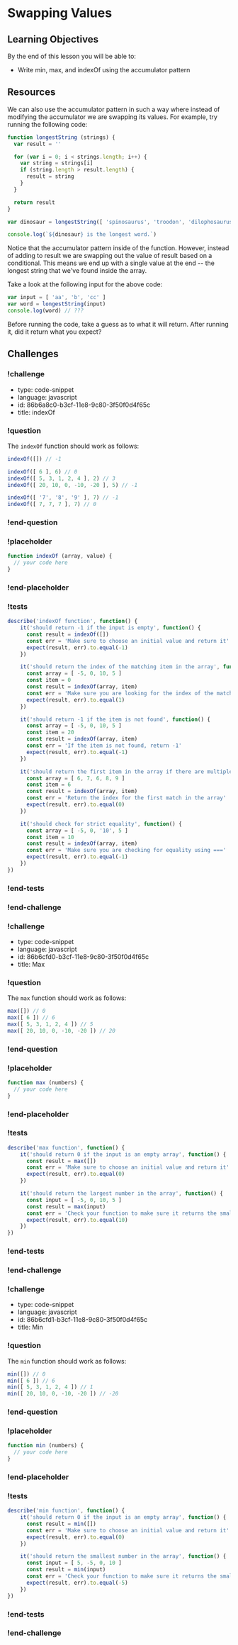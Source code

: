 # Swapping Values

## Learning Objectives

By the end of this lesson you will be able to:

* Write min, max, and indexOf using the accumulator pattern

## Resources

We can also use the accumulator pattern in such a way where instead of modifying the accumulator we are swapping its values. For example, try running the following code:

```js
function longestString (strings) {
  var result = ''

  for (var i = 0; i < strings.length; i++) {
    var string = strings[i]
    if (string.length > result.length) {
      result = string
    }
  }

  return result
}

var dinosaur = longestString([ 'spinosaurus', 'troodon', 'dilophosaurus' ])

console.log(`${dinosaur} is the longest word.`)
```

Notice that the accumulator pattern inside of the function. However, instead of adding to result we are swapping out the value of result based on a conditional. This means we end up with a single value at the end -- the longest string that we've found inside the array.

Take a look at the following input for the above code:

```js
var input = [ 'aa', 'b', 'cc' ]
var word = longestString(input)
console.log(word) // ???
```

Before running the code, take a guess as to what it will return. After running it, did it return what you expect?

## Challenges

<!-- Question -->

### !challenge

* type: code-snippet
* language: javascript
* id: 86b6a8c0-b3cf-11e8-9c80-3f50f0d4f65c
* title: indexOf

### !question

The `indexOf` function should work as follows:

```js
indexOf([]) // -1

indexOf([ 6 ], 6) // 0
indexOf([ 5, 3, 1, 2, 4 ], 2) // 3
indexOf([ 20, 10, 0, -10, -20 ], 5) // -1

indexOf([ '7', '8', '9' ], 7) // -1
indexOf([ 7, 7, 7 ], 7) // 0
```

### !end-question

### !placeholder

```js
function indexOf (array, value) {
  // your code here
}
```

### !end-placeholder

### !tests

```js
describe('indexOf function', function() {
    it('should return -1 if the input is empty', function() {
      const result = indexOf([])
      const err = 'Make sure to choose an initial value and return it'
      expect(result, err).to.equal(-1)
    })

    it('should return the index of the matching item in the array', function() {
      const array = [ -5, 0, 10, 5 ]
      const item = 0
      const result = indexOf(array, item)
      const err = 'Make sure you are looking for the index of the matching item'
      expect(result, err).to.equal(1)
    })

    it('should return -1 if the item is not found', function() {
      const array = [ -5, 0, 10, 5 ]
      const item = 20
      const result = indexOf(array, item)
      const err = 'If the item is not found, return -1'
      expect(result, err).to.equal(-1)
    })

    it('should return the first item in the array if there are multiple matches', function() {
      const array = [ 6, 7, 6, 8, 9 ]
      const item = 6
      const result = indexOf(array, item)
      const err = 'Return the index for the first match in the array'
      expect(result, err).to.equal(0)
    })

    it('should check for strict equality', function() {
      const array = [ -5, 0, '10', 5 ]
      const item = 10
      const result = indexOf(array, item)
      const err = 'Make sure you are checking for equality using ==='
      expect(result, err).to.equal(-1)
    })
})
```

### !end-tests

### !end-challenge

<!-- Question -->

### !challenge

* type: code-snippet
* language: javascript
* id: 86b6cfd0-b3cf-11e8-9c80-3f50f0d4f65c
* title: Max

### !question

The `max` function should work as follows:

```js
max([]) // 0
max([ 6 ]) // 6
max([ 5, 3, 1, 2, 4 ]) // 5
max([ 20, 10, 0, -10, -20 ]) // 20
```

### !end-question

### !placeholder

```js
function max (numbers) {
  // your code here
}
```

### !end-placeholder

### !tests

```js
describe('max function', function() {
    it('should return 0 if the input is an empty array', function() {
      const result = max([])
      const err = 'Make sure to choose an initial value and return it'
      expect(result, err).to.equal(0)
    })

    it('should return the largest number in the array', function() {
      const input = [ -5, 0, 10, 5 ]
      const result = max(input)
      const err = 'Check your function to make sure it returns the smallest number!'
      expect(result, err).to.equal(10)
    })
})
```

### !end-tests

### !end-challenge

<!-- Question -->

### !challenge

* type: code-snippet
* language: javascript
* id: 86b6cfd1-b3cf-11e8-9c80-3f50f0d4f65c
* title: Min

### !question

The `min` function should work as follows:

```js
min([]) // 0
min([ 6 ]) // 6
min([ 5, 3, 1, 2, 4 ]) // 1
min([ 20, 10, 0, -10, -20 ]) // -20
```

### !end-question

### !placeholder

```js
function min (numbers) {
  // your code here
}
```

### !end-placeholder

### !tests

```js
describe('min function', function() {
    it('should return 0 if the input is an empty array', function() {
      const result = min([])
      const err = 'Make sure to choose an initial value and return it'
      expect(result, err).to.equal(0)
    })

    it('should return the smallest number in the array', function() {
      const input = [ 5, -5, 0, 10 ]
      const result = min(input)
      const err = 'Check your function to make sure it returns the smallest number!'
      expect(result, err).to.equal(-5)
    })
})
```

### !end-tests

### !end-challenge
